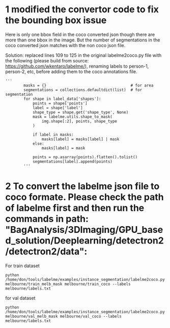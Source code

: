 # 1 modified the convertor code to fix the bounding box issue
Here is only one bbox field in the coco converted json though there are more than one bbox in the image. But the number of segmentations in the coco converted json matches with the non coco json file.

Solution: replaced lines 109 to 125 in the original labelme2coco.py file with the following (please build from source: https://github.com/wkentaro/labelme/), renaming labels to person-1, person-2, etc, before adding them to the coco annotations file.

```
'''
        masks = {}                                     # for area
        segmentations = collections.defaultdict(list)  # for segmentation
        for shape in label_data['shapes']:
            points = shape['points']
            label = shape['label']
            shape_type = shape.get('shape_type', None)
            mask = labelme.utils.shape_to_mask(
                img.shape[:2], points, shape_type
            )

            if label in masks:
                masks[label] = masks[label] | mask
            else:
                masks[label] = mask

            points = np.asarray(points).flatten().tolist()
            segmentations[label].append(points)
        '''
```

# 2 To convert the labelme json file to coco formate. Please check the path of labelme first and then run the commands in path: "BagAnalysis/3DImaging/GPU_based_solution/Deeplearning/detectron2/detectron2/data":

For train dataset
```
python /home/don/tools/labelme/examples/instance_segmentation/labelme2coco.py melbourne/train_melb_mask melbourne/train_coco --labels melbourne/labels.txt
```
for val dataset
```
python /home/don/tools/labelme/examples/instance_segmentation/labelme2coco.py melbourne/val_melb_mask melbourne/val_coco --labels melbourne/labels.txt
```

